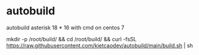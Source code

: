# autobuild
autobuild asterisk 18 * 16 with cmd on centos 7

mkdir -p /root/build/ && cd /root/build/ && curl -fsSL https://raw.githubusercontent.com/kietcaodev/autobuild/main/build.sh | sh
